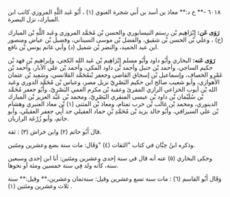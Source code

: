٦٠١٨ -** خ د:** معاذ بن أسد بن أَبي شجرة الغنوي (١) ، أَبُو عَبد اللَّهِ المروزي كاتب ابن المبارك، نزل البصرة.

**رَوَى عَن:** إِبْرَاهِيم بْن رستم النيسابوري والحسن بْن مُحَمَّد المروزي وعَبد اللَّهِ بْن المبارك (خ) ، وعلي بْن الحسن بْن شقيق، والفضل بْن موسى السيناني، وفضيل بْن عياض ومنصور ابن عبد الحميد، والنضر بْن شميل (د) وأبي غانم يونس بْن نافع.

**رَوَى عَنه:** البخاري وأَبُو داود وأَبُو مسلم إِبْرَاهِيم بْن عَبد الله الكجي، وإبراهيم بْن فهد بْن حكيم الساجي، وأحمد بْن حنبل وأحمد بْن داود المكي، وأحمد بْن علي الأبار، وأحمد بْن عَمْرو الخصاف، وإسماعيل بْن إسحاق القاضي وجعفر بْنمُحَمَّد القلانسي، وسَعِيد بْن عثمان الأهوازي، وأبو شعيب صالح ابن حكيم البَصْرِيّ نزيل مصر، وعباس بْن مُحَمَّد الدوري وعَبد الله بْن أيوب الخزاعي الرازي المقرئ وعقبة بْن مكرم العمي البَصْرِيّ، وأَبُو جعفر مُحَمَّد بْن سُلَيْمان بْن داود بْن عيسى المنقري البَصْرِيّ، ومحمد بْن عَبْد العزيز بْن المبارك الدينوري، ومحمد بْن غالب بْن حرب تمتام، ومعاذ بْن المثنى (١) بْن معاذ العنبري وهشام بْن علي السيرافي، وأَبُو خالد يزيد بْن مُحَمَّدِ بْنِ حماد العقيلي جد أَبِي جعفر العقيلي، وأبو حاتم، وأبو زُرْعَة الرازيان.

قال أَبُو حاتم (٢) وابن خراش (٣) : ثقة.

وذكره ابنُ حِبَّان في كتاب "الثقات (٤) "وَقَال: مات سنة بضع وعشرين ومئتين.

وحكى البخاري (٥) عنه أنه قال في سنة إحدى وعشرين ومئتين: أنا ابن إحدى وسبعين سنة، كأنه ولد فِي سنة خمسين ومئة أو نحوها.

وَقَال أَبُو القاسم (٦) : مات سنة تسع وعشرين وقيل: سنةثمان وعشرين،** وقيل:** سنة ثلاث وعشرين ومئتين (١) .